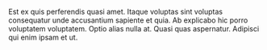 Est ex quis perferendis quasi amet. Itaque voluptas sint voluptas consequatur unde accusantium sapiente et quia. Ab explicabo hic porro voluptatem voluptatem. Optio alias nulla at. Quasi quas aspernatur. Adipisci qui enim ipsam et ut.